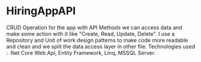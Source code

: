 # HiringAppAPI
CRUD Operation for the app with API Methods we can access data and make some action with it like 
"Create, Read, Update, Delete".
I use a Repository and Unit of work design patterns to make code more readable and clean and we split the data access layer in other file.
Technologies used :
.Net Core Web Api, Entity Framework, Linq, MSSQL Server.
